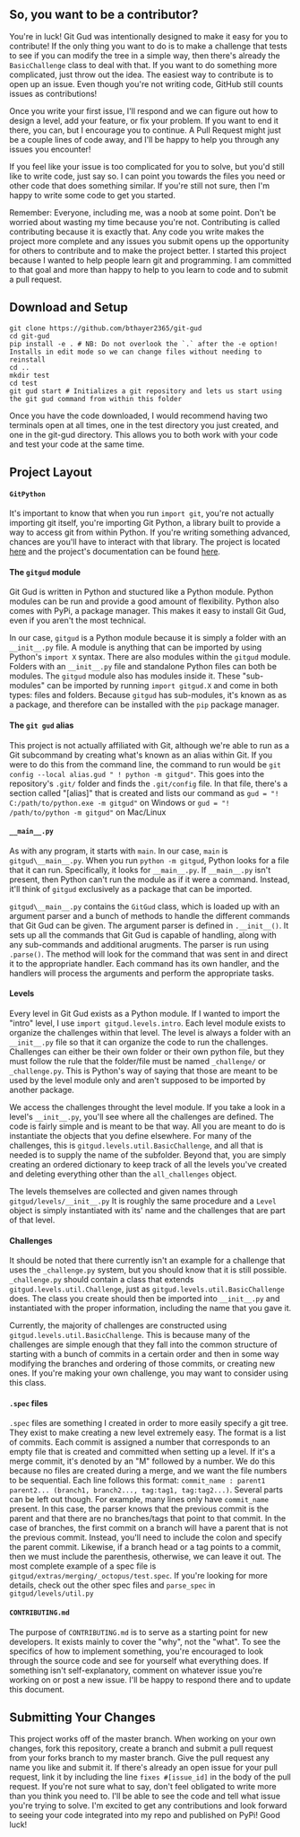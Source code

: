 ## So, you want to be a contributor?
You're in luck! 
Git Gud was intentionally designed to make it easy for you to contribute! 
If the only thing you want to do is to make a challenge that tests to see if you can modify the tree in a simple way, then there's already the `BasicChallenge` class to deal with that.
If you want to do something more complicated, just throw out the idea.
The easiest way to contribute is to open up an issue.
Even though you're not writing code, GitHub still counts issues as contributions!

Once you write your first issue, I'll respond and we can figure out how to design a level, add your feature, or fix your problem. 
If you want to end it there, you can, but I encourage you to continue. 
A Pull Request might just be a couple lines of code away, and I'll be happy to help you through any issues you encounter!  

If you feel like your issue is too complicated for you to solve, but you'd still like to write code, just say so. 
I can point you towards the files you need or other code that does something similar. 
If you're still not sure, then I'm happy to write some code to get you started.

Remember: Everyone, including me, was a noob at some point. 
Don't be worried about wasting my time because you're not. 
Contributing is called contributing because it is exactly that. 
Any code you write makes the project more complete and any issues you submit opens up the opportunity for others to contribute and to make the project better. 
I started this project because I wanted to help people learn git and programming. 
I am committed to that goal and more than happy to help to you learn to code and to submit a pull request.

## Download and Setup
```
git clone https://github.com/bthayer2365/git-gud
cd git-gud
pip install -e . # NB: Do not overlook the `.` after the -e option! Installs in edit mode so we can change files without needing to reinstall
cd ..
mkdir test
cd test
git gud start # Initializes a git repository and lets us start using the git gud command from within this folder
```
Once you have the code downloaded, I would recommend having two terminals open at all times, one in the test directory you just created, and one in the git-gud directory. 
This allows you to both work with your code and test your code at the same time.

## Project Layout
#### `GitPython`
It's important to know that when you run `import git`, you're not actually importing git itself, you're importing Git Python, a library built to provide a way to access git from within Python. 
If you're writing something advanced, chances are you'll have to interact with that library. 
The project is located [here](https://github.com/gitpython-developers/GitPython) and the project's documentation can be found [here](https://gitpython.readthedocs.io/en/stable/).
#### The `gitgud` module
Git Gud is written in Python and stuctured like a Python module. 
Python modules can be run and provide a good amount of flexibility. 
Python also comes with PyPi, a package manager. 
This makes it easy to install Git Gud, even if you aren't the most technical. 

In our case, `gitgud` is a Python module because it is simply a folder with an `__init__.py` file. 
A module is anything that can be imported by using Python's `import X` syntax. 
There are also modules within the `gitgud` module. 
Folders with an `__init__.py` file and standalone Python files can both be modules. 
The `gitgud` module also has modules inside it. 
These "sub-modules" can be imported by running `import gitgud.X` and come in both types: files and folders. 
Because `gitgud` has sub-modules, it's known as as a package, and therefore can be installed with the `pip` package manager.

#### The `git gud` alias
This project is not actually affiliated with Git, although we're able to run as a Git subcommand by creating what's known as an  alias within Git. 
If you were to do this from the command line, the command to run would be `git config --local alias.gud " ! python -m gitgud"`. 
This goes into the repository's `.git/` folder and finds the `.git/config` file. 
In that file, there's a section called "[alias]" that is created and lists our command as `gud = "! C:/path/to/python.exe -m gitgud"` on Windows or `gud = "! /path/to/python -m gitgud"` on Mac/Linux

#### `__main__.py`
As with any program, it starts with `main`. 
In our case, `main` is `gitgud\__main__.py`. 
When you run `python -m gitgud`, Python looks for a file that it can run. 
Specifically, it looks for `__main__.py`. 
If `__main__.py` isn't present, then Python can't run the module as if it were a command. 
Instead, it'll think of `gitgud` exclusively as a package that can be imported.

`gitgud\__main__.py` contains the `GitGud` class, which is loaded up with an argument parser and a bunch of methods to handle the different commands that Git Gud can be given. 
The argument parser is defined in `.__init__()`. 
It sets up all the commands that Git Gud is capable of handling, along with any sub-commands and additional arugments. 
The parser is run using `.parse()`. 
The method will look for the command that was sent in and direct it to the appropriate handler. 
Each command has its own handler, and the handlers will process the arguments and perform the appropriate tasks.

#### Levels
Every level in Git Gud exists as a Python module. 
If I wanted to import the "intro" level, I use `import gitgud.levels.intro`. 
Each level module exists to organize the challenges within that level. 
The level is always a folder with an `__init__.py` file so that it can organize the code to run the challenges. 
Challenges can either be their own folder or their own python file, but they must follow the rule that the folder/file must be named `_challenge/` or `_challenge.py`. 
This is Python's way of saying that those are meant to be used by the level module only and aren't supposed to be imported by another package.

We access the challenges throught the level module. 
If you take a look in a level's `__init__.py`, you'll see where all the challenges are defined. 
The code is fairly simple and is meant to be that way. 
All you are meant to do is instantiate the objects that you define elsewhere. 
For many of the challenges, this is `gitgud.levels.util.BasicChallenge`, and all that is needed is to supply the name of the subfolder. 
Beyond that, you are simply creating an ordered dictionary to keep track of all the levels you've created and deleting everything other than the `all_challenges` object.

The levels themselves are collected and given names through `gitgud/levels/__init__.py` 
It is roughly the same procedure and a `Level` object is simply instantiated with its' name and the challenges that are part of that level.

#### Challenges
It should be noted that there currently isn't an example for a challenge that uses the `_challenge.py` system, but you should know that it is still possible. 
`_challenge.py` should contain a class that extends `gitgud.levels.util.Challenge`, just as `gitgud.levels.util.BasicChallenge` does. 
The class you create should then be imported into `__init__.py` and instantiated with the proper information, including the name that you gave it.

Currently, the majority of challenges are constructed using `gitgud.levels.util.BasicChallenge`. 
This is because  many of the challenges are simple enough that they fall into the common structure of starting with a bunch of commits in a certain order and then in some way modifying the branches and ordering of those commits, or creating new ones. 
If you're making your own challenge, you may want to consider using this class.

#### `.spec` files
`.spec` files are something I created in order to more easily specify a git tree. 
They exist to make creating a new level extremely easy. 
The format is a list of commits. 
Each commit is assigned a number that corresponds to an empty file that is created and committed when setting up a level. 
If it's a merge commit, it's denoted by an "M" followed by a number. 
We do this because no files are created during a merge, and we want the file numbers to be sequential. 
Each line follows this format: `commit_name : parent1 parent2... (branch1, branch2..., tag:tag1, tag:tag2...)`. 
Several parts can be left out though. 
For example, many lines only have `commit_name` present. 
In this case, the parser knows that the previous commit is the parent and that there are no branches/tags that point to that commit. 
In the case of branches, the first commit on a branch will have a parent that is not the previous commit. 
Instead, you'll need to include the colon and specify the parent commit. 
Likewise, if a branch head or a tag points to a commit, then we must include the parenthesis, otherwise, we can leave it out. 
The most complete example of a spec file is `gitgud/extras/merging/_octopus/test.spec`. 
If you're looking for more details, check out the other spec files and `parse_spec` in `gitgud/levels/util.py`

#### `CONTRIBUTING.md`
The purpose of `CONTRIBUTING.md` is to serve as a starting point for new developers. 
It exists mainly to cover the "why", not the "what". 
To see the specifics of how to implement something, you're encouraged to look through the source code and see for yourself what everything does. 
If something isn't self-explanatory, comment on whatever issue you're working on or post a new issue. 
I'll be happy to respond there and to update this document. 

## Submitting Your Changes
This project works off of the master branch. 
When working on your own changes, fork this repository, create a branch and submit a pull request from your forks branch to my master branch. 
Give the pull request any name you like and submit it. 
If there's already an open issue for your pull request, link it by including the line `fixes #[issue_id]` in the body of the pull request. 
If you're not sure what to say, don't feel obligated to write more than you think you need to. 
I'll be able to see the code and tell what issue you're trying to solve. 
I'm excited to get any contributions and look forward to seeing your code integrated into my repo and published on PyPi! 
Good luck!
